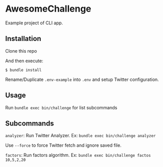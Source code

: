 # AwesomeChallenge

Example project of CLI app.

## Installation

Clone this repo

And then execute:

    $ bundle install

Rename/Duplicate `.env-example` into `.env` and setup Twitter configuration.

## Usage

Run `bundle exec bin/challenge` for list subcommands 

## Subcommands

`analyzer`: Run Twitter Analyzer.
Ex: `bundle exec bin/challenge analyzer`

Use `--force` to force Twitter fetch and ignore saved file.

`factors`: Run factors algorithm. 
Ex: `bundle exec bin/challenge factos 10,5,2,20`

